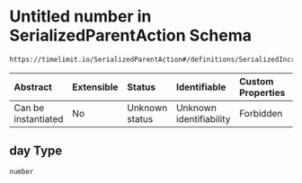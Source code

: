 # Untitled number in SerializedParentAction Schema

```txt
https://timelimit.io/SerializedParentAction#/definitions/SerializedIncrementCategoryExtraTimeAction/properties/day
```

| Abstract            | Extensible | Status         | Identifiable            | Custom Properties | Additional Properties | Access Restrictions | Defined In                                                                                        |
| :------------------ | :--------- | :------------- | :---------------------- | :---------------- | :-------------------- | :------------------ | :------------------------------------------------------------------------------------------------ |
| Can be instantiated | No         | Unknown status | Unknown identifiability | Forbidden         | Allowed               | none                | [SerializedParentAction.schema.json\*](SerializedParentAction.schema.json "open original schema") |

## day Type

`number`
